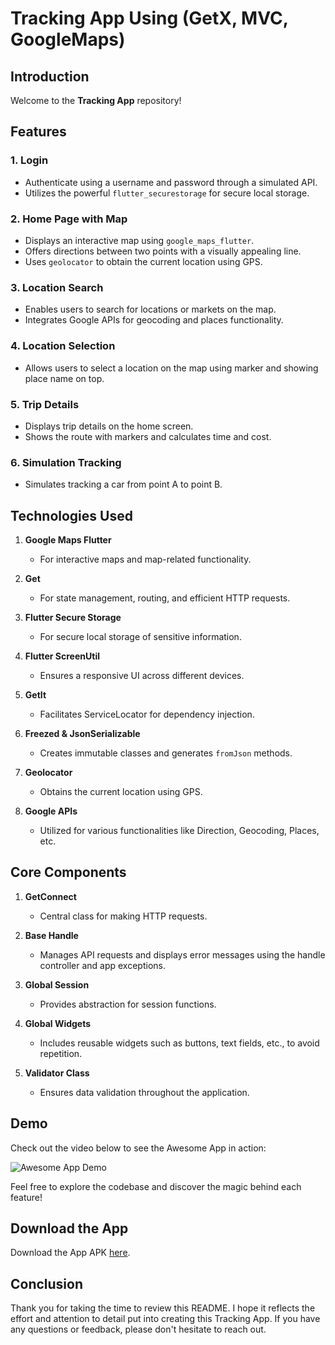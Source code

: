 # Tracking App Using (GetX, MVC, GoogleMaps)

## Introduction

Welcome to the **Tracking App** repository!

## Features

### 1. Login

- Authenticate using a username and password through a simulated API.
- Utilizes the powerful `flutter_securestorage` for secure local storage.

### 2. Home Page with Map

- Displays an interactive map using `google_maps_flutter`.
- Offers directions between two points with a visually appealing line.
- Uses `geolocator` to obtain the current location using GPS.

### 3. Location Search

- Enables users to search for locations or markets on the map.
- Integrates Google APIs for geocoding and places functionality.

### 4. Location Selection

- Allows users to select a location on the map using marker and showing place name on top.

### 5. Trip Details

- Displays trip details on the home screen.
- Shows the route with markers and calculates time and cost.

### 6. Simulation Tracking

- Simulates tracking a car from point A to point B.

## Technologies Used

1. **Google Maps Flutter**
   - For interactive maps and map-related functionality.

2. **Get**
   - For state management, routing, and efficient HTTP requests.

3. **Flutter Secure Storage**
   - For secure local storage of sensitive information.

4. **Flutter ScreenUtil**
   - Ensures a responsive UI across different devices.

5. **GetIt**
   - Facilitates ServiceLocator for dependency injection.

6. **Freezed & JsonSerializable**
   - Creates immutable classes and generates `fromJson` methods.

7. **Geolocator**
   - Obtains the current location using GPS.

8. **Google APIs**
   - Utilized for various functionalities like Direction, Geocoding, Places, etc.

## Core Components

1. **GetConnect**
   - Central class for making HTTP requests.

2. **Base Handle**
   - Manages API requests and displays error messages using the handle controller and app exceptions.

3. **Global Session**
   - Provides abstraction for session functions.

4. **Global Widgets**
   - Includes reusable widgets such as buttons, text fields, etc., to avoid repetition.

5. **Validator Class**
   - Ensures data validation throughout the application.

## Demo

Check out the video below to see the Awesome App in action:

![Awesome App Demo](demo_app.gif)

Feel free to explore the codebase and discover the magic behind each feature!

## Download the App

Download the App APK [here](<https://drive.google.com/file/d/1WGk1Axi23xBIm-1dgT5IKCQG2qIDy6e3/view>).

## Conclusion

Thank you for taking the time to review this README. I hope it reflects the effort and attention to detail put into creating this Tracking App. If you have any questions or feedback, please don't hesitate to reach out.
